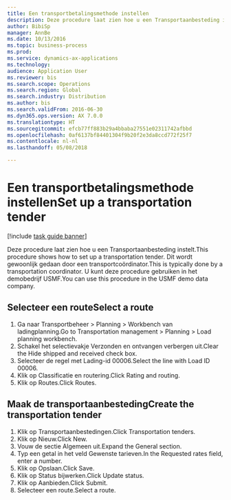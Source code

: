```yaml
--- 
title: Een transportbetalingsmethode instellen
description: Deze procedure laat zien hoe u een Transportaanbesteding instelt.
author: BibiSp
manager: AnnBe
ms.date: 10/13/2016
ms.topic: business-process
ms.prod: 
ms.service: dynamics-ax-applications
ms.technology: 
audience: Application User
ms.reviewer: bis
ms.search.scope: Operations
ms.search.region: Global
ms.search.industry: Distribution
ms.author: bis
ms.search.validFrom: 2016-06-30
ms.dyn365.ops.version: AX 7.0.0
ms.translationtype: HT
ms.sourcegitcommit: efcb77ff883b29a4bbaba27551e02311742afbbd
ms.openlocfilehash: 0af6137bf84401304f9b20f2e3da8ccd772f25f7
ms.contentlocale: nl-nl
ms.lasthandoff: 05/08/2018

---
```

# <a name="set-up-a-transportation-tender"></a><span data-ttu-id="a0003-103">Een transportbetalingsmethode instellen</span><span class="sxs-lookup"><span data-stu-id="a0003-103">Set up a transportation tender</span></span>

[!include [task guide banner](../../includes/task-guide-banner.md)]

<span data-ttu-id="a0003-104">Deze procedure laat zien hoe u een Transportaanbesteding instelt.</span><span class="sxs-lookup"><span data-stu-id="a0003-104">This procedure shows how to set up a transportation tender.</span></span> <span data-ttu-id="a0003-105">Dit wordt gewoonlijk gedaan door een transportcoördinator.</span><span class="sxs-lookup"><span data-stu-id="a0003-105">This is typically done by a transportation coordinator.</span></span> <span data-ttu-id="a0003-106">U kunt deze procedure gebruiken in het demobedrijf USMF.</span><span class="sxs-lookup"><span data-stu-id="a0003-106">You can use this procedure in the USMF demo data company.</span></span>


## <a name="select-a-route"></a><span data-ttu-id="a0003-107">Selecteer een route</span><span class="sxs-lookup"><span data-stu-id="a0003-107">Select a route</span></span>
1. <span data-ttu-id="a0003-108">Ga naar Transportbeheer > Planning > Workbench van ladingplanning.</span><span class="sxs-lookup"><span data-stu-id="a0003-108">Go to Transportation management > Planning > Load planning workbench.</span></span>
2. <span data-ttu-id="a0003-109">Schakel het selectievakje Verzonden en ontvangen verbergen uit.</span><span class="sxs-lookup"><span data-stu-id="a0003-109">Clear the Hide shipped and received check box.</span></span>
3. <span data-ttu-id="a0003-110">Selecteer de regel met Lading-id 00006.</span><span class="sxs-lookup"><span data-stu-id="a0003-110">Select the line with Load ID 00006.</span></span>
4. <span data-ttu-id="a0003-111">Klik op Classificatie en routering.</span><span class="sxs-lookup"><span data-stu-id="a0003-111">Click Rating and routing.</span></span>
5. <span data-ttu-id="a0003-112">Klik op Routes.</span><span class="sxs-lookup"><span data-stu-id="a0003-112">Click Routes.</span></span>

## <a name="create-the-transportation-tender"></a><span data-ttu-id="a0003-113">Maak de transportaanbesteding</span><span class="sxs-lookup"><span data-stu-id="a0003-113">Create the transportation tender</span></span>
1. <span data-ttu-id="a0003-114">Klik op Transportaanbestedingen.</span><span class="sxs-lookup"><span data-stu-id="a0003-114">Click Transportation tenders.</span></span>
2. <span data-ttu-id="a0003-115">Klik op Nieuw.</span><span class="sxs-lookup"><span data-stu-id="a0003-115">Click New.</span></span>
3. <span data-ttu-id="a0003-116">Vouw de sectie Algemeen uit.</span><span class="sxs-lookup"><span data-stu-id="a0003-116">Expand the General section.</span></span>
4. <span data-ttu-id="a0003-117">Typ een getal in het veld Gewenste tarieven.</span><span class="sxs-lookup"><span data-stu-id="a0003-117">In the Requested rates field, enter a number.</span></span>
5. <span data-ttu-id="a0003-118">Klik op Opslaan.</span><span class="sxs-lookup"><span data-stu-id="a0003-118">Click Save.</span></span>
6. <span data-ttu-id="a0003-119">Klik op Status bijwerken.</span><span class="sxs-lookup"><span data-stu-id="a0003-119">Click Update status.</span></span>
7. <span data-ttu-id="a0003-120">Klik op Aanbieden.</span><span class="sxs-lookup"><span data-stu-id="a0003-120">Click Submit.</span></span>
8. <span data-ttu-id="a0003-121">Selecteer een route.</span><span class="sxs-lookup"><span data-stu-id="a0003-121">Select a route.</span></span>


